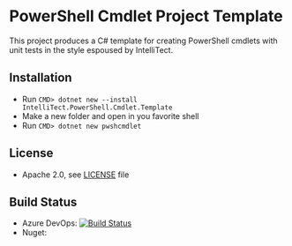 PowerShell Cmdlet Project Template
======
This project produces a C# template for creating PowerShell cmdlets with unit tests in the style espoused by IntelliTect.

## Installation
* Run
  ``CMD> dotnet new --install IntelliTect.PowerShell.Cmdlet.Template``
* Make a new folder and open in you favorite shell
* Run 
  ``CMD> dotnet new pwshcmdlet``

## License 
* Apache 2.0, see [LICENSE](https://github.com/IntelliTect/cmdlet-template/blob/master/license.txt) file

## Build Status 
* Azure DevOps: [![Build Status](https://intellitect.visualstudio.com/IntelliTect/_apis/build/status/IntelliTect-Cmdlet-Template-Pack?branchName=master)](https://intellitect.visualstudio.com/IntelliTect/_build/latest?definitionId=61&branchName=master)
* Nuget: 

